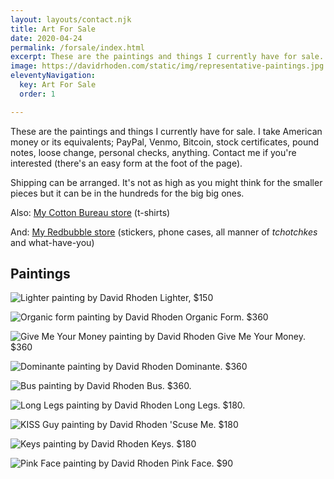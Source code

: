 ```yaml
---
layout: layouts/contact.njk
title: Art For Sale
date: 2020-04-24
permalink: /forsale/index.html
excerpt: These are the paintings and things I currently have for sale.
image: https://davidrhoden.com/static/img/representative-paintings.jpg
eleventyNavigation:
  key: Art For Sale
  order: 1

---
```


These are the paintings and things I currently have for sale. I take American money or its equivalents; PayPal, Venmo, Bitcoin, stock certificates, pound notes, loose change, personal checks, anything. Contact me if you're interested (there's an easy form at the foot of the page).

Shipping can be arranged. It's not as high as you might think for the smaller pieces but it can be in the hundreds for the big big ones.

Also: [My Cotton Bureau store](https://cottonbureau.com/people/david-rhoden) (t-shirts)

And: [My Redbubble store](https://www.redbubble.com/people/davidrhoden/shop) (stickers, phone cases, all manner of _tchotchkes_ and what-have-you)

## Paintings

![Lighter painting by David Rhoden](/static/img/paintings/lighter-jul-19-2020.jpg?nf_resize=fit&w=640)
Lighter, $150

![Organic form painting by David Rhoden](/static/img/paintings/organicform5-chromeyellow-sq.jpg?nf_resize=fit&w=640)
Organic Form. $360
 
![Give Me Your Money painting by David Rhoden](/static/img/paintings/Give-Me-Your-Money.jpg?nf_resize=fit&w=640)
Give Me Your Money. $360

![Dominante painting by David Rhoden](/static/img/paintings/dominanteatbywaterb.jpg?nf_resize=fit&w=640)
Dominante. $360

![Bus painting by David Rhoden](/static/img/paintings/bus-painting-20190924.jpg?nf_resize=fit&w=640)
Bus. $360.

![Long Legs painting by David Rhoden](/static/img/paintings/long-legs-20200101.jpg?nf_resize=fit&w=640)
Long Legs. $180.

![KISS Guy painting by David Rhoden](/static/img/paintings/kissguy.jpg?nf_resize=fit&w=640)
'Scuse Me. $180

![Keys painting by David Rhoden](/static/img/paintings/keys1200.jpg?nf_resize=fit&w=640)
Keys. $180

![Pink Face painting by David Rhoden](/static/img/paintings/pink-face.jpg)
Pink Face. $90

